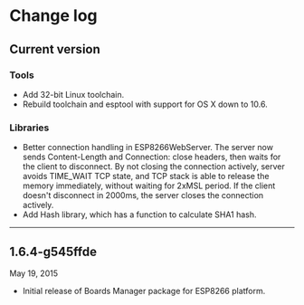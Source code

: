 # Change log

## Current version

### Tools

- Add 32-bit Linux toolchain.
- Rebuild toolchain and esptool with support for OS X down to 10.6.

### Libraries

- Better connection handling in ESP8266WebServer.
  The server now sends Content-Length and Connection: close headers,
  then waits for the client to disconnect. By not closing the connection
  actively, server avoids TIME_WAIT TCP state, and TCP stack is able to 
  release the memory immediately, without waiting for 2xMSL period. 
  If the client doesn't disconnect in 2000ms, the server closes the connection
  actively.
- Add Hash library, which has a function to calculate SHA1 hash.


---

## 1.6.4-g545ffde
May 19, 2015

- Initial release of Boards Manager package for ESP8266 platform.

